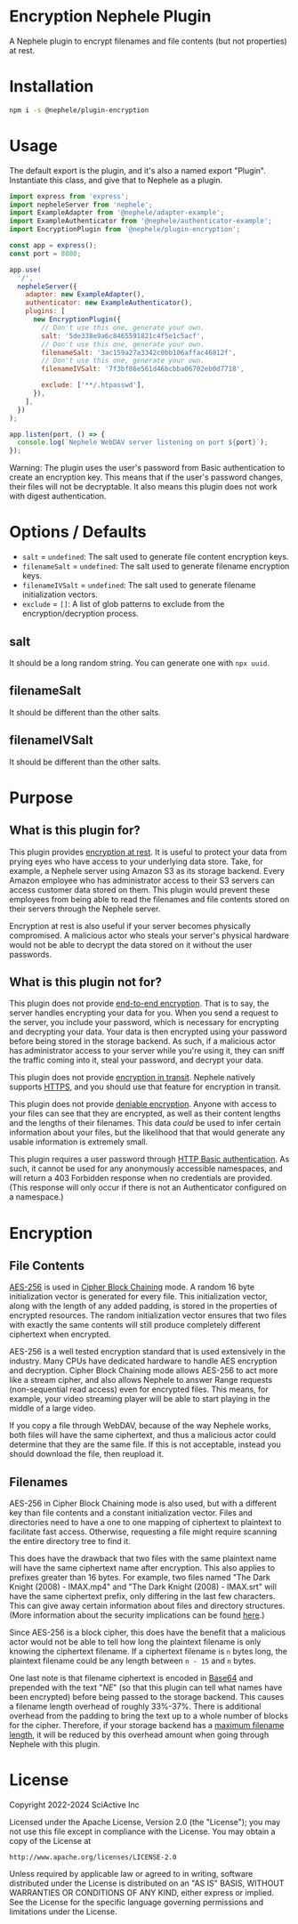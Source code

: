 # Encryption Nephele Plugin

A Nephele plugin to encrypt filenames and file contents (but not properties) at rest.

# Installation

```sh
npm i -s @nephele/plugin-encryption
```

# Usage

The default export is the plugin, and it's also a named export "Plugin". Instantiate this class, and give that to Nephele as a plugin.

```js
import express from 'express';
import nepheleServer from 'nephele';
import ExampleAdapter from '@nephele/adapter-example';
import ExampleAuthenticator from '@nephele/authenticator-example';
import EncryptionPlugin from '@nephele/plugin-encryption';

const app = express();
const port = 8080;

app.use(
  '/',
  nepheleServer({
    adapter: new ExampleAdapter(),
    authenticator: new ExampleAuthenticator(),
    plugins: [
      new EncryptionPlugin({
        // Don't use this one, generate your own.
        salt: '5de338e9a6c8465591821c4f5e1c5acf',
        // Don't use this one, generate your own.
        filenameSalt: '3ac159a27a3342c0bb106affac46812f',
        // Don't use this one, generate your own.
        filenameIVSalt: '7f3bf86e561d46bcbba06702eb0d7718',

        exclude: ['**/.htpasswd'],
      }),
    ],
  })
);

app.listen(port, () => {
  console.log(`Nephele WebDAV server listening on port ${port}`);
});
```

Warning: The plugin uses the user's password from Basic authentication to create an encryption key. This means that if the user's password changes, their files will not be decryptable. It also means this plugin does not work with digest authentication.

# Options / Defaults

- `salt` = `undefined`: The salt used to generate file content encryption keys.
- `filenameSalt` = `undefined`: The salt used to generate filename encryption keys.
- `filenameIVSalt` = `undefined`: The salt used to generate filename initialization vectors.
- `exclude` = `[]`: A list of glob patterns to exclude from the encryption/decryption process.

## salt

It should be a long random string. You can generate one with `npx uuid`.

## filenameSalt

It should be different than the other salts.

## filenameIVSalt

It should be different than the other salts.

# Purpose

## What is this plugin for?

This plugin provides [encryption at rest](https://phoenixnap.com/blog/encryption-at-rest). It is useful to protect your data from prying eyes who have access to your underlying data store. Take, for example, a Nephele server using Amazon S3 as its storage backend. Every Amazon employee who has administrator access to their S3 servers can access customer data stored on them. This plugin would prevent these employees from being able to read the filenames and file contents stored on their servers through the Nephele server.

Encryption at rest is also useful if your server becomes physically compromised. A malicious actor who steals your server's physical hardware would not be able to decrypt the data stored on it without the user passwords.

## What is this plugin not for?

This plugin does not provide [end-to-end encryption](https://en.wikipedia.org/wiki/End-to-end_encryption). That is to say, the server handles encrypting your data for you. When you send a request to the server, you include your password, which is necessary for encrypting and decrypting your data. Your data is then encrypted using your password before being stored in the storage backend. As such, if a malicious actor has administrator access to your server while you're using it, they can sniff the traffic coming into it, steal your password, and decrypt your data.

This plugin does not provide [encryption in transit](https://phoenixnap.com/blog/data-in-transit-encryption). Nephele natively supports [HTTPS](https://en.wikipedia.org/wiki/HTTPS), and you should use that feature for encryption in transit.

This plugin does not provide [deniable encryption](https://en.wikipedia.org/wiki/Deniable_encryption). Anyone with access to your files can see that they are encrypted, as well as their content lengths and the lengths of their filenames. This data _could_ be used to infer certain information about your files, but the likelihood that that would generate any usable information is extremely small.

This plugin requires a user password through [HTTP Basic authentication](https://en.wikipedia.org/wiki/Basic_access_authentication). As such, it cannot be used for any anonymously accessible namespaces, and will return a 403 Forbidden response when no credentials are provided. (This response will only occur if there is not an Authenticator configured on a namespace.)

# Encryption

## File Contents

[AES-256](https://en.wikipedia.org/wiki/Advanced_Encryption_Standard) is used in [Cipher Block Chaining](<https://en.wikipedia.org/wiki/Block_cipher_mode_of_operation#Cipher_block_chaining_(CBC)>) mode. A random 16 byte initialization vector is generated for every file. This initialization vector, along with the length of any added padding, is stored in the properties of encrypted resources. The random initialization vector ensures that two files with exactly the same contents will still produce completely different ciphertext when encrypted.

AES-256 is a well tested encryption standard that is used extensively in the industry. Many CPUs have dedicated hardware to handle AES encryption and decryption. Cipher Block Chaining mode allows AES-256 to act more like a stream cipher, and also allows Nephele to answer Range requests (non-sequential read access) even for encrypted files. This means, for example, your video streaming player will be able to start playing in the middle of a large video.

If you copy a file through WebDAV, because of the way Nephele works, both files will have the same ciphertext, and thus a malicious actor could determine that they are the same file. If this is not acceptable, instead you should download the file, then reupload it.

## Filenames

AES-256 in Cipher Block Chaining mode is also used, but with a different key than file contents and a constant initialization vector. Files and directories need to have a one to one mapping of ciphertext to plaintext to facilitate fast access. Otherwise, requesting a file might require scanning the entire directory tree to find it.

This does have the drawback that two files with the same plaintext name will have the same ciphertext name after encryption. This also applies to prefixes greater than 16 bytes. For example, two files named "The Dark Knight (2008) - IMAX.mp4" and "The Dark Knight (2008) - IMAX.srt" will have the same ciphertext prefix, only differing in the last few characters. This can give away certain information about files and directory structures. (More information about the security implications can be found [here](https://stackered.com/blog/iv-mishandling/).)

Since AES-256 is a block cipher, this does have the benefit that a malicious actor would not be able to tell how long the plaintext filename is only knowing the ciphertext filename. If a ciphertext filename is `n` bytes long, the plaintext filename could be any length between `n - 15` and `n` bytes.

One last note is that filename ciphertext is encoded in [Base64](https://en.wikipedia.org/wiki/Base64) and prepended with the text "$NE$" (so that this plugin can tell what names have been encrypted) before being passed to the storage backend. This causes a filename length overhead of roughly 33%-37%. There is additional overhead from the padding to bring the text up to a whole number of blocks for the cipher. Therefore, if your storage backend has a [maximum filename length](https://en.wikipedia.org/wiki/Comparison_of_file_systems#Limits), it will be reduced by this overhead amount when going through Nephele with this plugin.

# License

Copyright 2022-2024 SciActive Inc

Licensed under the Apache License, Version 2.0 (the "License");
you may not use this file except in compliance with the License.
You may obtain a copy of the License at

    http://www.apache.org/licenses/LICENSE-2.0

Unless required by applicable law or agreed to in writing, software
distributed under the License is distributed on an "AS IS" BASIS,
WITHOUT WARRANTIES OR CONDITIONS OF ANY KIND, either express or implied.
See the License for the specific language governing permissions and
limitations under the License.
